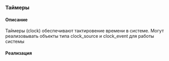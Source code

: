 
### Таймеры
#### Описание 
Таймеры (clock) обеспечивают тактировение времени в системе. Могут реализовывать объекты типа clock_source и clock_event для работы системы

#### Реализация
